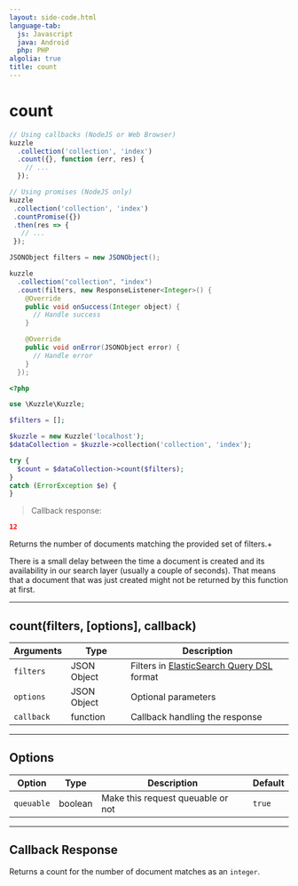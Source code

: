 ```yaml
---
layout: side-code.html
language-tab:
  js: Javascript
  java: Android
  php: PHP
algolia: true
title: count
---
```


# count

```js
// Using callbacks (NodeJS or Web Browser)
kuzzle
  .collection('collection', 'index')
  .count({}, function (err, res) {
    // ...
  });

// Using promises (NodeJS only)
kuzzle
 .collection('collection', 'index')
 .countPromise({})
 .then(res => {
   // ...
 });
```

```java
JSONObject filters = new JSONObject();

kuzzle
  .collection("collection", "index")
  .count(filters, new ResponseListener<Integer>() {
    @Override
    public void onSuccess(Integer object) {
      // Handle success
    }

    @Override
    public void onError(JSONObject error) {
      // Handle error
    }
  });
```

```php
<?php

use \Kuzzle\Kuzzle;

$filters = [];

$kuzzle = new Kuzzle('localhost');
$dataCollection = $kuzzle->collection('collection', 'index');

try {
  $count = $dataCollection->count($filters);
}
catch (ErrorException $e) {
}
```

> Callback response:

```json
12
```

Returns the number of documents matching the provided set of filters.+

<aside class="notice">
There is a small delay between the time a document is created and its availability in our search layer (usually a couple of seconds). That means that a document that was just created might not be returned by this function at first.
</aside>

---

## count(filters, [options], callback)

| Arguments | Type | Description |
|---------------|---------|----------------------------------------|
| ``filters`` | JSON Object | Filters in [ElasticSearch Query DSL](https://www.elastic.co/guide/en/elasticsearch/reference/5.x/query-dsl.html) format |
| ``options`` | JSON Object | Optional parameters |
| ``callback`` | function | Callback handling the response |

---

## Options

| Option | Type | Description | Default |
|---------------|---------|----------------------------------------|---------|
| ``queuable`` | boolean | Make this request queuable or not  | ``true`` |

---

## Callback Response

Returns a count for the number of document matches as an ``integer``.
